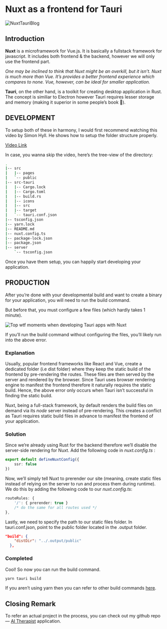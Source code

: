 # Nuxt as a frontend for Tauri

![NuxtTauriBlog](https://github.com/kinxyo/knowledge-box/assets/90744941/d79f3776-646e-4a71-ab16-b94e62321493)

## Introduction

**Nuxt** is a microframework for Vue.js. It is basically a fullstack framework for javascript. It includes both frontend & the backend, however we will only use the frontend part.

_One may be inclined to think that Nuxt might be an overkill, but it isn’t. Nuxt is much more than Vue. It’s provides a better frontend experience which compares to none. Vue, however, can be ideal for smaller application._

**Tauri**, on the other hand, is a toolkit for creating desktop application in Rust. The concept is similiar to Electron however Tauri requires lesser storage and memory (making it superior in some people’s book 👀).

## DEVELOPMENT

To setup both of these in harmony, I would first recommend watching this video by Simon Hyll. He shows how to setup the folder structure properly.

[Video Link](https://www.youtube.com/watch?v=MOnf_kGI6L0)

In case, you wanna skip the video, here’s the tree-view of the directory:

```bash
.
|-- src
|   |-- pages
|   `-- public
|-- src-tauri
|   |-- Cargo.lock
|   |-- Cargo.toml
|   |-- build.rs
|   |-- icons
|   |-- src
|   |-- target
|   `-- tauri.conf.json
|-- tsconfig.json
|-- yarn.lock
|-- README.md
|-- nuxt.config.ts
|-- package-lock.json
|-- package.json
|-- server
    `-- tsconfig.json
```

Once you have them setup, you can happily start developing your application.

## PRODUCTION

After you’re done with your developmental build and want to create a binary for your application, you will need to run the build command.

But before that, you must configure a few files (which hardly takes 1 minute).

![Top wtf moments when developing Tauri apps with Nuxt](https://dev-to-uploads.s3.amazonaws.com/uploads/articles/muwd784uef5exx5hj9p6.png)

If you’ll run the build command without configuring the files, you’ll likely run into the above error.

### Explanation

Usually, popular frontend frameworks like React and Vue, create a dedicated folder (i.e dist folder) where they keep the static build of the frontend by pre-rendering the routes. These files are then served by the server and rendered by the browser. Since Tauri uses browser rendering engine to manifest the frontend therefore it naturally requires the static build. Hence, the above error only occurs when Tauri isn’t successful in finding the static build.

Nuxt, being a full-stack framework, by default renders the build files on demand via its _node_ server instead of pre-rendering. This creates a conflict as Tauri requires static build files in advance to manifest the frontend of your application.

### Solution

Since we’re already using Rust for the backend therefore we’ll disable the server-side rendering for Nuxt.
Add the following code in _nuxt.config.ts_ :

```typescript
export default defineNuxtConfig({
    ssr: false
})
```

Now, we’ll simply tell Nuxt to prerender our site (meaning, create static files instead of relying on the server to run and process them during runtime). We do this by adding the following code to our _nuxt.config.ts_:

```typescript
routeRules: {
    '/': { prerender: true }
    /* do the same for all routes used */
},
```

Lastly, we need to specify the path to our static files folder. In tauri.conf.json, point to the public folder located in the .output folder.

```json
"build": {
    "distDir": "../.output/public"    
  },
```

### Completed

Cool! So now you can run the build command.

```bash
yarn tauri build
```

If you aren’t using yarn then you can refer to other build commands [here](https://tauri.app/v1/guides/building/windows/).

## Closing Remark

To refer an actual project in the process, you can check out my github repo— [AI Therapist](https://github.com/kinxyo/CooperAI) application.
